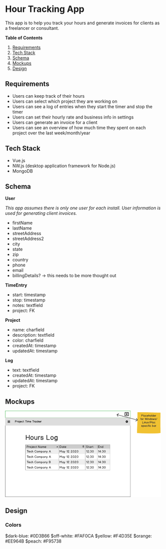 # Hour Tracking App

This app is to help you track your hours and generate invoices for clients as a freelancer or consultant.

**Table of Contents**

1. [Requirements](#requirements)
1. [Tech Stack](#tech-stack)
1. [Schema](#schema)
1. [Mockups](#mockups)
1. [Design](#design)

## Requirements

* Users can keep track of their hours
* Users can select which project they are working on
* Users can see a log of entries when they start the timer and stop the timer
* Users can set their hourly rate and business info in settings
* Users can generate an invoice for a client
* Users can see an overview of how much time they spent on each project over the last week/month/year

## Tech Stack

* Vue.js
* NW.js (desktop application framework for Node.js)
* MongoDB

## Schema

**User**

*This app assumes there is only one user for each install. User information is used for generating client invoices.*

* firstName
* lastName
* streetAddress
* streetAddress2
* city
* state
* zip
* country
* phone
* email
* billingDetails? -> this needs to be more thought out

**TimeEntry**

* start: timestamp
* stop: timestamp
* notes: textfield
* project: FK

**Project**

* name: charfield
* description: textfield
* color: charfield
* createdAt: timestamp
* updatedAt: timestamp

**Log**

* text: textfield
* createdAt: timestamp
* updatedAt: timestamp
* project: FK

## Mockups

<img src="dashboard.png">

## Design

### Colors

$dark-blue: #0D3B66
$off-white: #FAF0CA
$yellow: #F4D35E
$orange: #EE964B
$peach: #F95738


